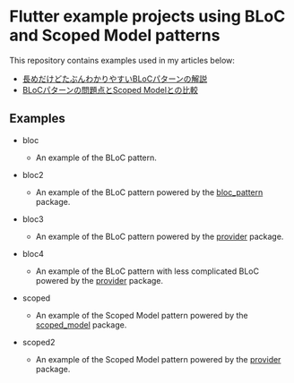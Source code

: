 # Flutter example projects using BLoC and Scoped Model patterns

This repository contains examples used in my articles below:

* [長めだけどたぶんわかりやすいBLoCパターンの解説](https://qiita.com/kabochapo/items/8738223894fb74f952d3)
* [BLoCパターンの問題点とScoped Modelとの比較](https://qiita.com/kabochapo/items/2b992cc00e9f464c1ea9)


## Examples

* bloc
  * An example of the BLoC pattern.

* bloc2
  * An example of the BLoC pattern powered by the [bloc_pattern](https://pub.dartlang.org/packages/bloc_provider) package.

* bloc3
  * An example of the BLoC pattern powered by the [provider](https://pub.dev/packages/provider) package.

* bloc4
  * An example of the BLoC pattern with less complicated BLoC powered by the [provider](https://pub.dev/packages/provider) package.

* scoped
  * An example of the Scoped Model pattern powered by the [scoped_model](https://pub.dev/packages/scoped_model) package.

* scoped2
  * An example of the Scoped Model pattern powered by the [provider](https://pub.dev/packages/provider) package.
